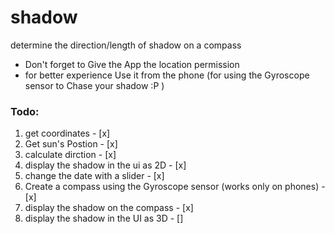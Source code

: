 # shadow
determine the direction/length of shadow on a compass

- Don't forget to Give the App the location permission
- for better experience Use it from the phone (for using the Gyroscope sensor to Chase your shadow :P )

### Todo:
1. get coordinates - [x]
1. Get sun's Postion - [x]
1. calculate dirction - [x]
1. display the shadow in the ui as 2D - [x]
1. change the date with a slider - [x]
1. Create a compass using the Gyroscope sensor (works only on phones) - [x]
1. display the shadow on the compass - [x]
1. display the shadow in the UI as 3D - []
